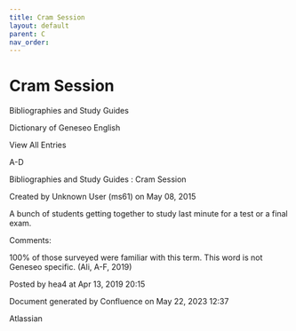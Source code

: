 ```yaml
---
title: Cram Session
layout: default
parent: C
nav_order:
---
```


# Cram Session

Bibliographies and Study Guides

Dictionary of Geneseo English

View All Entries

A-D

Bibliographies and Study Guides : Cram Session

Created by  Unknown User (ms61) on May 08, 2015

A bunch of students getting together to study last minute for a test or a final exam.

Comments:

100% of those surveyed were familiar with this term. This word is not Geneseo specific. (Ali, A-F, 2019)

Posted by hea4 at Apr 13, 2019 20:15

Document generated by Confluence on May 22, 2023 12:37

Atlassian
